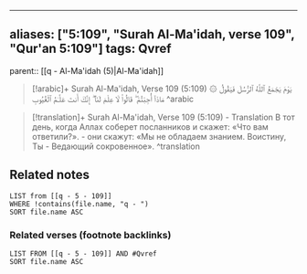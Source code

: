 
---
aliases: ["5:109", "Surah Al-Ma'idah, verse 109", "Qur'an 5:109"]
tags: Qvref
---

parent:: [[q - Al-Ma'idah (5)|Al-Ma'idah]]

> [!arabic]+ Surah Al-Ma'idah, Verse 109 (5:109)
> <span class="quran-arabic">۞ يَوْمَ يَجْمَعُ ٱللَّهُ ٱلرُّسُلَ فَيَقُولُ مَاذَآ أُجِبْتُمْ ۖ قَالُوا۟ لَا عِلْمَ لَنَآ ۖ إِنَّكَ أَنتَ عَلَّـٰمُ ٱلْغُيُوبِ</span>
^arabic

> [!translation]+ Surah Al-Ma'idah, Verse 109 (5:109) - Translation
> В тот день, когда Аллах соберет посланников и скажет: «Что вам ответили?». - они скажут: «Мы не обладаем знанием. Воистину, Ты - Ведающий сокровенное».
^translation



## Related notes
```dataview
LIST from [[q - 5 - 109]]
WHERE !contains(file.name, "q - ")
SORT file.name ASC
```

### Related verses (footnote backlinks)
```dataview
LIST FROM [[q - 5 - 109]] AND #Qvref
SORT file.name ASC
```

